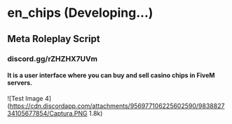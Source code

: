 # en_chips (Developing...)
## Meta Roleplay Script 
### discord.gg/rZHZHX7UVm
#### It is a user interface where you can buy and sell casino chips in FiveM servers.

![Test Image 4](https://cdn.discordapp.com/attachments/956977106225602590/983882734105677854/Captura.PNG 1.8k)


